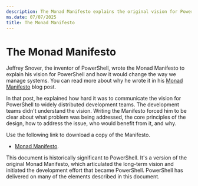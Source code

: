 ```yaml
---
description: The Monad Manifesto explains the original vision for PowerShell and how it would change the way we manage systems.
ms.date: 07/07/2025
title: The Monad Manifesto
---
```

# The Monad Manifesto

Jeffrey Snover, the inventor of PowerShell, wrote the Monad Manifesto to explain his vision for
PowerShell and how it would change the way we manage systems. You can read more about why he wrote
it in his [Monad Manifesto][02] blog post.

In that post, he explained how hard it was to communicate the vision for PowerShell to widely
distributed development teams. The development teams didn't understand the vision. Writing the
Manifesto forced him to be clear about what problem was being addressed, the core principles of the
design, how to address the issue, who would benefit from it, and why.

Use the following link to download a copy of the Manifesto.

- [Monad Manifesto][01].

This document is historically significant to PowerShell. It's a version of the original Monad Manifesto, which articulated the long-term vision and initiated the development effort that became PowerShell. PowerShell has delivered on many of the elements
described in this document.

<!-- link references -->
[01]: https://github.com/MicrosoftDocs/PowerShell-Docs/blob/main/assets/MonadManifesto.pdf
[02]: https://www.jsnover.com/blog/2011/10/01/monad-manifesto/
